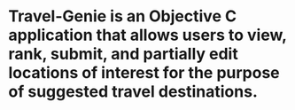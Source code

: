 # Travel-Genie is an Objective C application that allows users to view, rank, submit, and partially edit locations of interest for the purpose of suggested travel destinations.
